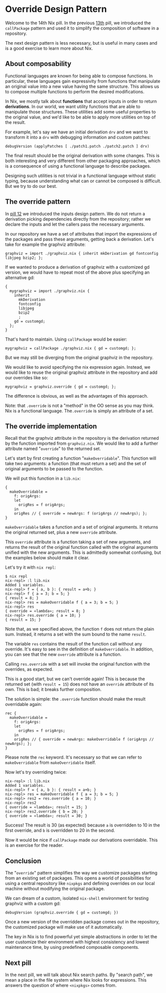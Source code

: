 # Override Design Pattern

Welcome to the 14th Nix pill. In the previous [13th](13-callpackage-design-pattern.md) pill, we introduced the `callPackage` pattern and used it to simplify the composition of software in a repository.

The next design pattern is less necessary, but is useful in many cases and is a good exercise to learn more about Nix.

## About composability

Functional languages are known for being able to compose functions. In particular, these languages gain expressivity from functions that manipulate an original value into a new value having the same structure. This allows us to compose multiple functions to perform the desired modifications.

In Nix, we mostly talk about **functions** that accept inputs in order to return **derivations**. In our world, we want utility functions that are able to manipulate those structures. These utilities add some useful properties to the original value, and we\'d like to be able to apply more utilities on top of the result.

For example, let\'s say we have an initial derivation `drv` and we want to transform it into a `drv` with debugging information and custom patches:

    debugVersion (applyPatches [ ./patch1.patch ./patch2.patch ] drv)

The final result should be the original derivation with some changes. This is both interesting and very different from other packaging approaches, which is a consequence of using a functional language to describe packages.

Designing such utilities is not trivial in a functional language without static typing, because understanding what can or cannot be composed is difficult. But we try to do our best.

## The override pattern

In [pill 12](12-inputs-design-pattern.md) we introduced the inputs design pattern. We do not return a derivation picking dependencies directly from the repository; rather we declare the inputs and let the callers pass the necessary arguments.

In our repository we have a set of attributes that import the expressions of the packages and pass these arguments, getting back a derivation. Let\'s take for example the graphviz attribute:

    graphviz = import ./graphviz.nix { inherit mkDerivation gd fontconfig libjpeg bzip2; };

If we wanted to produce a derivation of graphviz with a customized gd version, we would have to repeat most of the above plus specifying an alternative gd:

    {
      mygraphviz = import ./graphviz.nix {
        inherit
          mkDerivation
          fontconfig
          libjpeg
          bzip2
          ;
        gd = customgd;
      };
    }

That\'s hard to maintain. Using `callPackage` would be easier:

    mygraphviz = callPackage ./graphviz.nix { gd = customgd; };

But we may still be diverging from the original graphviz in the repository.

We would like to avoid specifying the nix expression again. Instead, we would like to reuse the original graphviz attribute in the repository and add our overrides like so:

    mygraphviz = graphviz.override { gd = customgd; };

The difference is obvious, as well as the advantages of this approach.

Note: that `.override` is not a \"method\" in the OO sense as you may think. Nix is a functional language. The`.override` is simply an attribute of a set.

## The override implementation

Recall that the graphviz attribute in the repository is the derivation returned by the function imported from `graphviz.nix`. We would like to add a further attribute named \"`override`\" to the returned set.

Let\'s start by first creating a function \"`makeOverridable`\". This function will take two arguments: a function (that must return a set) and the set of original arguments to be passed to the function.

We will put this function in a `lib.nix`:

    {
      makeOverridable =
        f: origArgs:
        let
          origRes = f origArgs;
        in
        origRes // { override = newArgs: f (origArgs // newArgs); };
    }

`makeOverridable` takes a function and a set of original arguments. It returns the original returned set, plus a new `override` attribute.

This `override` attribute is a function taking a set of new arguments, and returns the result of the original function called with the original arguments unified with the new arguments. This is admittedly somewhat confusing, but the examples below should make it clear.

Let\'s try it with `nix repl`:

    $ nix repl
    nix-repl> :l lib.nix
    Added 1 variables.
    nix-repl> f = { a, b }: { result = a+b; }
    nix-repl> f { a = 3; b = 5; }
    { result = 8; }
    nix-repl> res = makeOverridable f { a = 3; b = 5; }
    nix-repl> res
    { override = «lambda»; result = 8; }
    nix-repl> res.override { a = 10; }
    { result = 15; }

Note that, as we specified above, the function `f` does not return the plain sum. Instead, it returns a set with the sum bound to the name `result`.

The variable `res` contains the result of the function call without any override. It\'s easy to see in the definition of `makeOverridable`. In addition, you can see that the new `override` attribute is a function.

Calling `res.override` with a set will invoke the original function with the overrides, as expected.

This is a good start, but we can\'t override again! This is because the returned set (with `result = 15`) does not have an `override` attribute of its own. This is bad; it breaks further composition.

The solution is simple: the `.override` function should make the result overridable again:

    rec {
      makeOverridable =
        f: origArgs:
        let
          origRes = f origArgs;
        in
        origRes // { override = newArgs: makeOverridable f (origArgs // newArgs); };
    }

Please note the `rec` keyword. It\'s necessary so that we can refer to `makeOverridable` from `makeOverridable` itself.

Now let\'s try overriding twice:

    nix-repl> :l lib.nix
    Added 1 variables.
    nix-repl> f = { a, b }: { result = a+b; }
    nix-repl> res = makeOverridable f { a = 3; b = 5; }
    nix-repl> res2 = res.override { a = 10; }
    nix-repl> res2
    { override = «lambda»; result = 15; }
    nix-repl> res2.override { b = 20; }
    { override = «lambda»; result = 30; }

Success! The result is 30 (as expected) because `a` is overridden to 10 in the first override, and `b` is overridden to 20 in the second.

Now it would be nice if `callPackage` made our derivations overridable. This is an exercise for the reader.

## Conclusion

The \"`override`\" pattern simplifies the way we customize packages starting from an existing set of packages. This opens a world of possibilities for using a central repository like `nixpkgs` and defining overrides on our local machine without modifying the original package.

We can dream of a custom, isolated `nix-shell` environment for testing graphviz with a custom gd:

    debugVersion (graphviz.override { gd = customgd; })

Once a new version of the overridden package comes out in the repository, the customized package will make use of it automatically.

The key in Nix is to find powerful yet simple abstractions in order to let the user customize their environment with highest consistency and lowest maintenance time, by using predefined composable components.

## Next pill

In the next pill, we will talk about Nix search paths. By \"search path\", we mean a place in the file system where Nix looks for expressions. This answers the question of where `<nixpkgs>` comes from.
